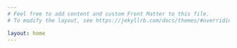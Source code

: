 ```yaml
---
# Feel free to add content and custom Front Matter to this file.
# To modify the layout, see https://jekyllrb.com/docs/themes/#overriding-theme-defaults

layout: home
---
```


<!-- INTRODUÇÃO

- Tópico Frasal
- Introdução

-->

<!-- DESENVOLVIMENTO

- Tópico Frasal = período que diz sobre qual assunto será abordado no texto ( ex: Em primeira análise, é correto afirmar que a Guerra na Ucrânia possui raízes históricas)
- Introdução sobre o tema
- Problematização sobre o assunto abordado (ex: Qual a consequência disso tudo? Qual o seu impacto mundial? O que acarretaria isso ao Brasil?)
- Conclusão = Período que finalize a ideia discorrida (Ex: Desse modo, é imprescendível que ..... )

-->

<!-- CONCLUSÃO

- Tópico Frasal
- Conclusão (Medidas que devem acontecer)

-->
